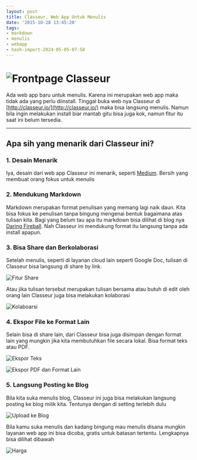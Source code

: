 ```yaml
---
layout: post
title: Classeur, Web App Untuk Menulis
date: '2015-10-28 13:45:20'
tags:
- markdown
- menulis
- webapp
- hash-import-2024-05-05-07-58
---
```


# ![Frontpage Classeur](https://i2.wp.com/i.imgur.com/bG9qC6l.png?w=1200)

Ada web app baru untuk menulis. Karena ini merupakan web app maka tidak ada yang perlu diinstall. Tinggal buka web nya Classeur di [http://classeur.io/](http://classeur.io/) maka bisa langsung menulis. Namun bila ingin melakukan install biar mantab gitu bisa juga kok, namun fitur itu saat ini belum tersedia.

* * *

## Apa sih yang menarik dari Classeur ini?

### 1. Desain Menarik

Iya, desain dari web app Classeur ini menarik, seperti [Medium](medium.com). Bersih yang membuat orang fokus untuk menulis

### 2. Mendukung Markdown

Markdown merupakan format penulisan yang memang lagi naik daun. Kita bisa fokus ke penulisan tanpa bingung mengenai bentuk bagaimana atas tulisan kita. Bagi yang belum tau apa itu markdown bisa dilihat di blog nya [Daring Fireball](https://daringfireball.net/projects/markdown/). Nah Classeur ini mendukung format itu langsung tanpa ada install apapun.

### 3. Bisa Share dan Berkolaborasi

Setelah menulis, seperti di layanan cloud lain seperti Google Doc, tulisan di Classeur bisa langsung di share by link.

![Fitur Share](https://i0.wp.com/i.imgur.com/cPf8gmQ.png?w=1200)

Atau jika tulisan tersebut merupakan tulisan bersama atau butuh di edit oleh orang lain Classeur juga bisa melakukan kolaborasi

![Kolaboarsi](https://i0.wp.com/classeur.io/img/collaborate.gif?w=1200)

### 4. Ekspor File ke Format Lain

Selain bisa di share lain, dari Classeur bisa juga disimpan dengan format lain yang mungkin jika kita membutuhkan file secara lokal. Bisa format teks atau PDF.

![Ekspor Teks](https://i1.wp.com/i.imgur.com/7n9ikuy.png?w=1200)

![Ekspor PDF dan Format Lain](https://i2.wp.com/i.imgur.com/oHyKzmE.png?w=1200)

### 5. Langsung Posting ke Blog

Bila kita suka menulis blog, Classeur ini juga bisa melakukan langsung posting ke blog milik kita. Tentunya dengan di setting terlebih dulu

![Upload ke Blog](https://i1.wp.com/classeur.io/img/blog.png?w=1200)

Bila kamu suka menulis dan kadang bingung mau menulis disana mungkin layanan web app ini bisa dicoba, gratis untuk batasan tertentu. Lengkapnya bisa dilihat dibawah

![Harga](https://i0.wp.com/i.imgur.com/DxzmcNy.png?w=1200)

<!--kg-card-end: html-->